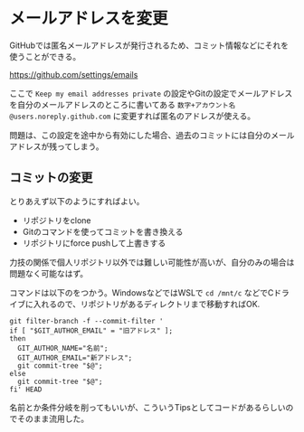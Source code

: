# メールアドレスを変更

GitHubでは匿名メールアドレスが発行されるため、コミット情報などにそれを使うことができる。

https://github.com/settings/emails

ここで `Keep my email addresses private` の設定やGitの設定でメールアドレスを自分のメールアドレスのところに書いてある `数字+アカウント名@users.noreply.github.com` に変更すれば匿名のアドレスが使える。

問題は、この設定を途中から有効にした場合、過去のコミットには自分のメールアドレスが残ってしまう。

## コミットの変更

とりあえず以下のようにすればよい。

* リポジトリをclone
* Gitのコマンドを使ってコミットを書き換える
* リポジトリにforce pushして上書きする

力技の関係で個人リポジトリ以外では難しい可能性が高いが、自分のみの場合は問題なく可能なはず。

コマンドは以下のをつかう。WindowsなどではWSLで `cd /mnt/c` などでCドライブに入れるので、リポジトリがあるディレクトリまで移動すればOK.

```
git filter-branch -f --commit-filter '
if [ "$GIT_AUTHOR_EMAIL" = "旧アドレス" ];
then
  GIT_AUTHOR_NAME="名前";
  GIT_AUTHOR_EMAIL="新アドレス";
  git commit-tree "$@";
else
  git commit-tree "$@";
fi' HEAD
```

名前とか条件分岐を削ってもいいが、こういうTipsとしてコードがあるらしいのでそのまま流用した。
